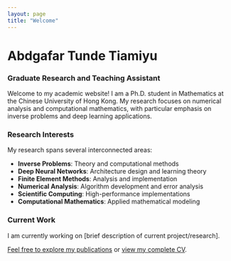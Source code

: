 ```yaml
---
layout: page
title: "Welcome"
---
```


# Abdgafar Tunde Tiamiyu

### Graduate Research and Teaching Assistant
Welcome to my academic website! I am a Ph.D. student in Mathematics at the Chinese University of Hong Kong. My research focuses on numerical analysis and computational mathematics, with particular emphasis on inverse problems and deep learning applications.

### Research Interests
My research spans several interconnected areas:

- **Inverse Problems**: Theory and computational methods
- **Deep Neural Networks**: Architecture design and learning theory
- **Finite Element Methods**: Analysis and implementation
- **Numerical Analysis**: Algorithm development and error analysis
- **Scientific Computing**: High-performance implementations
- **Computational Mathematics**: Applied mathematical modeling

### Current Work
I am currently working on [brief description of current project/research].

[Feel free to explore my publications](/publications) or [view my complete CV](/resume).
